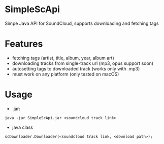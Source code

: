 # SimpleScApi
Simpe Java API for SoundCloud, supports downloading and fetching tags

# Features
- fetching tags (artist, title, album, year, album art)
- downloading tracks from single-track url (mp3, opus support soon)
- autosetting tags to downloaded track (works only with .mp3)
- must work on any platform (only tested on macOS)
# Usage
- .jar:
```
java -jar SimpleScApi.jar <soundcloud track link>
```
- java class
```
scDownloader.Downloader(<soundcloud track link, <download path>);
```
